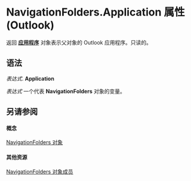 
# NavigationFolders.Application 属性 (Outlook)

返回 **[应用程序](797003e7-ecd1-eccb-eaaf-32d6ddde8348.md)** 对象表示父对象的 Outlook 应用程序。只读的。


## 语法

 _表达式_. **Application**

 _表达式_ 一个代表 **NavigationFolders** 对象的变量。


## 另请参阅


#### 概念


[NavigationFolders 对象](ecff93b8-0c3f-5f31-5b61-c46d2622d2af.md)
#### 其他资源


[NavigationFolders 对象成员](b2db3d9f-86bb-41d7-6be2-facd16bf8b60.md)